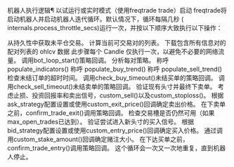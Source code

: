 机器人执行逻辑¶
以试运行或实时模式（使用freqtrade trade）启动 freqtrade将启动机器人并启动机器人迭代循环。默认情况下，循环每隔几秒 ( internals.process_throttle_secs)运行一次，并按以下顺序大致执行以下操作：

从持久性中获取未平仓交易。
计算当前可交易对的列表。
下载包含所有信息对的配对列表的 ohlcv 数据
此步骤每个 Candle 仅执行一次，以避免不必要的网络流量。
调用bot_loop_start()策略回调。
分析每对策略。
称呼 populate_indicators()
称呼 populate_buy_trend()
称呼 populate_sell_trend()
检查未结订单的超时时间。
调用check_buy_timeout()未结买单的策略回调。
调用check_sell_timeout()未结卖单的策略回调。
验证现有头寸并最终下卖单。
考虑止损、投资回报率和卖出信号，custom_sell()以及custom_stoploss()。
根据ask_strategy配置设置或使用custom_exit_price()回调确定卖出价格。
在下卖单之前，confirm_trade_exit()调用策略回调。
检查交易槽是否仍然可用（如果max_open_trades已达到）。
验证尝试进入新头寸的买入信号。
根据bid_strategy配置设置或使用custom_entry_price()回调确定买入价格。
通过调用custom_stake_amount()回调确定赌注大小。
在下达买单之前，confirm_trade_entry()调用策略回调。
这个循环会一次又一次地重复，直到机器人停止。


